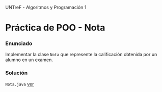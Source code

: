 UNTreF - Algoritmos y Programación 1

# Práctica de POO - Nota

### Enunciado

Implementar la clase `Nota` que represente la calificación obtenida por un alumno en un examen.

### Solución

`Nota.java` [ver](../master/src/Nota.java)